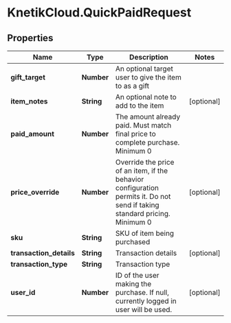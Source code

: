# KnetikCloud.QuickPaidRequest

## Properties
Name | Type | Description | Notes
------------ | ------------- | ------------- | -------------
**gift_target** | **Number** | An optional target user to give the item to as a gift | 
**item_notes** | **String** | An optional note to add to the item | [optional] 
**paid_amount** | **Number** | The amount already paid. Must match final price to complete purchase. Minimum 0 | 
**price_override** | **Number** | Override the price of an item, if the behavior configuration permits it. Do not send if taking standard pricing. Minimum 0 | [optional] 
**sku** | **String** | SKU of item being purchased | 
**transaction_details** | **String** | Transaction details | [optional] 
**transaction_type** | **String** | Transaction type | 
**user_id** | **Number** | ID of the user making the purchase. If null, currently logged in user will be used. | [optional] 


